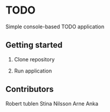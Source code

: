 # TODO

Simple console-based TODO application


## Getting started

1. Clone repository

2. Run application 


## Contributors 

Robert tublen
Stina Nilsson
Arne Anka